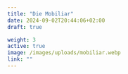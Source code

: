```yaml
---
title: "Die Mobiliar"
date: 2024-09-02T20:44:06+02:00
draft: true

weight: 3
active: true
image: /images/uploads/mobiliar.webp
link: ""
---
```


